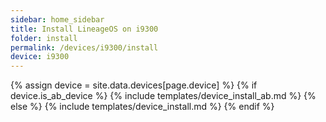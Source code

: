 ```yaml
---
sidebar: home_sidebar
title: Install LineageOS on i9300
folder: install
permalink: /devices/i9300/install
device: i9300
---
```

{% assign device = site.data.devices[page.device] %}
{% if device.is_ab_device %}
{% include templates/device_install_ab.md %}
{% else %}
{% include templates/device_install.md %}
{% endif %}
